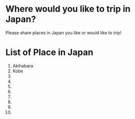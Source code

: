 # Where would you like to trip in Japan?
Please share places in Japan you like or would like to trip!

# List of Place in Japan
1. Akihabara
2. Kobe
3.
4.
5.
6.
7.
8.
9.
10.
